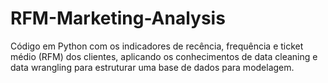 # RFM-Marketing-Analysis
Código em Python com os indicadores de recência, frequência e ticket médio (RFM) dos clientes, aplicando os conhecimentos de data cleaning e data wrangling para estruturar uma base de dados para modelagem.
